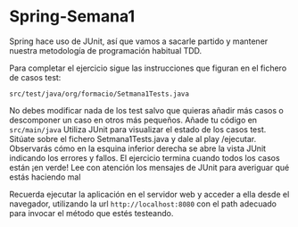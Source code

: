 # Spring-Semana1
Spring hace uso de JUnit, así que vamos a sacarle partido y mantener nuestra metodología de programación habitual TDD.

Para completar el ejercicio sigue las instrucciones que figuran en el fichero de casos test:

`src/test/java/org/formacio/Setmana1Tests.java`

No debes modificar nada de los test salvo que quieras añadir más casos o descomponer un caso en otros más pequeños.
Añade tu código en `src/main/java`
Utiliza JUnit para visualizar el estado de los casos test. Sitúate sobre el fichero Setmana1Tests.java y dale al play /ejecutar. Observarás cómo en la esquina inferior derecha se abre la vista JUnit indicando los errores y fallos. El ejercicio termina cuando todos los casos están ¡en verde! Lee con atención los mensajes de JUnit para averiguar qué estás haciendo mal

Recuerda ejecutar la aplicación en el servidor web y acceder a ella desde el navegador, utilizando la url `http://localhost:8080` con el path adecuado para invocar el método que estés testeando.